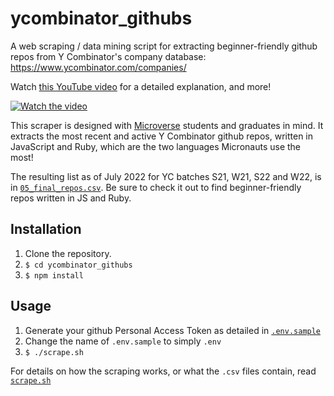 # ycombinator_githubs
A web scraping / data mining script for extracting beginner-friendly github repos from Y Combinator's company database: https://www.ycombinator.com/companies/

Watch [this YouTube video](https://youtu.be/Jl4GdOiZ4tk) for a detailed explanation, and more!

[![Watch the video](https://img.youtube.com/vi/Jl4GdOiZ4tk/default.jpg)](https://youtu.be/Jl4GdOiZ4tk)

This scraper is designed with [Microverse](https://www.microverse.org/) students and graduates in mind. It extracts the most recent and active Y Combinator github repos, written in JavaScript and Ruby, which are the two languages Micronauts use the most!

The resulting list as of July 2022 for YC batches S21, W21, S22 and W22, is in [`05_final_repos.csv`](./05_final_repos.csv). Be sure to check it out to find beginner-friendly repos written in JS and Ruby.

## Installation

1. Clone the repository.
2. `$ cd ycombinator_githubs`
3. `$ npm install`

## Usage

1. Generate your github Personal Access Token as detailed in [`.env.sample`](./.env.sample)
2. Change the name of `.env.sample` to simply `.env`
3. `$ ./scrape.sh`

For details on how the scraping works, or what the `.csv` files contain, read [`scrape.sh`](./scrape.sh)
